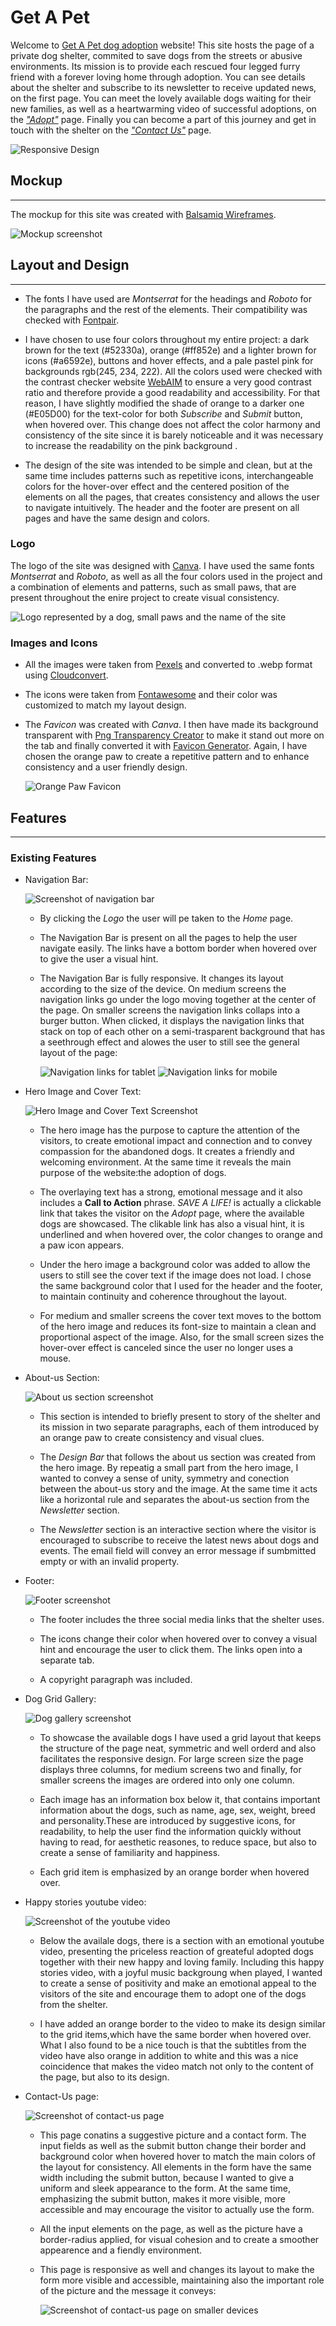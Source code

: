 # Get A Pet

Welcome to [Get A Pet dog adoption](https://brindusa22.github.io/get-a-pet/index.html) website! This site hosts the page of a private dog shelter, commited to save dogs from the streets or abusive environments. Its mission is to provide each rescued four legged furry friend with a forever loving home through adoption. You can see details about the shelter and subscribe to its newsletter to receive updated news, on the first page. You can meet the lovely available dogs waiting for their new families, as well as a heartwarming video of successful adoptions, on the [*"Adopt"*](https://brindusa22.github.io/get-a-pet/adopt.html) page. Finally you can become a part of this journey and get in touch with the shelter on the [*"Contact Us"*](https://brindusa22.github.io/get-a-pet/contact-us.html) page.

![Responsive Design](assets/readme_images/responsive_design.png)

## Mockup
*** 

The mockup for this site was created with [Balsamiq Wireframes](https://balsamiq.com/wireframes/).

![Mockup screenshot](assets/readme_images/balsamiq.png)



## Layout and Design
***

* The fonts I have used are  *Montserrat* for the headings and *Roboto* for the paragraphs and the rest of the elements. Their compatibility was checked with [Fontpair](https://www.fontpair.co/all).

* I have chosen to use four colors throughout my entire project: a dark brown for the text (#52330a), orange (#ff852e) and a lighter brown for icons (#a6592e), buttons and hover effects, and a pale pastel pink for backgrounds rgb(245, 234, 222). All the colors used were checked with the contrast checker website [WebAIM](https://webaim.org/resources/contrastchecker/) to ensure a very good contrast ratio and therefore provide a good readability and accessibility. For that reason, I have slightly modified the shade of orange to a darker one (#E05D00) for the text-color for both *Subscribe* and *Submit* button, when hovered over. This change does not affect the color harmony and consistency of the site since it is barely noticeable and it was necessary to increase the readability on the pink background .  

* The design of the site was intended to be simple and clean, but at the same time includes patterns such as repetitive icons, interchangeable colors for the hover-over effect and the centered position of the elements on all the pages, that creates consistency and allows the user to navigate intuitively. The header and the footer are present on all pages and have the same design and colors.


### Logo
 The logo of the site was designed with [Canva](https://www.canva.com/design/DAFqTTjRUH4/PY4jYRVwv6xeJcIdyLgqqA/edit).
I have used the same fonts *Montserrat* and *Roboto*, as well as all the four colors used in the project and a combination of elements and patterns, such as small paws, that are present throughout the enire project to create visual consistency.

![Logo represented by a dog, small paws and the name of the site](assets/readme_images/logo.png)  


### Images and Icons

* All the images were taken from [Pexels](https://www.pexels.com/search/dogs/) and converted to .webp format using [Cloudconvert](https://cloudconvert.com/).

* The icons were taken from [Fontawesome](https://fontawesome.com/) and their color was customized to match my layout design.
  
* The *Favicon* was created with *Canva*. I then have made its background transparent with [Png Transparency Creator](https://onlinepngtools.com/create-transparent-png) to make it stand out more on the tab and finally converted it with [Favicon Generator](https://favicon.io/favicon-generator/#google_vignette). Again, I have chosen the orange paw to create a repetitive pattern and to enhance consistency and a user friendly design.

    ![Orange Paw Favicon](assets/readme_images//favicon.png)
    


## Features
***

### Existing Features

- Navigation Bar:
  
  ![Screenshot of navigation bar](assets/readme_images/logo_and_navbar.png)
   * By clicking the *Logo* the user will pe taken to the *Home* page.
  
   * The Navigation Bar is present on all the pages to help the user navigate easily. The links have a bottom border when hovered over to give the user a visual hint.
  
   * The Navigation Bar is fully responsive. It changes its layout according to the size of the device. On medium screens the navigation links go under the logo moving together at the center of the page. On smaller screens the navigation links collaps into a burger button. When clicked, it displays the navigation links that stack on top of each other on a semi-trasparent background that has a seethrough effect and alowes the user to still see the general layout of the page:
  
      ![Navigation links for tablet](assets/readme_images/navbar_tablet.png)
      ![Navigation links for mobile](assets/readme_images/navbar_mobile.png)
  
  
- Hero Image and Cover Text:

    ![Hero Image and Cover Text Screenshot](assets/readme_images/hero_img.png)
    
    * The hero image has the purpose to capture the attention of the visitors, to create emotional impact and connection and to convey compassion for the abandoned dogs. It creates a friendly and welcoming environment. At the same time it reveals the main purpose of the website:the adoption of dogs.
  
    * The overlaying text has a strong, emotional message and it also includes a **Call to Action** phrase. *SAVE A LIFE!*  is actually a clickable link that takes the visitor on the *Adopt* page, where the available dogs are showcased. The clikable link has also a visual hint, it is underlined and when hovered over, the color changes to orange and a paw icon appears. 
  
    * Under the hero image a background color was added to allow the users to still see the cover text if the image does not load. I chose the same background color that I used for the header and the footer, to maintain continuity and coherence throughout the layout.

    * For medium and smaller screens the cover text moves to the bottom of the hero image and reduces its font-size to maintain a clean and proportional aspect of the image. Also, for the small screen sizes the hover-over effect is canceled since the user no longer uses a mouse.


- About-us Section:
  
    ![About us section screenshot](assets/readme_images/about_us.png)
    
    * This section is intended to briefly present to story of the shelter and its mission in two separate paragraphs, each of them introduced by an orange paw to create consistency and visual clues.
  
    * The *Design Bar* that follows the about us section was created from the hero image. By repeatig a small part from the hero image, I wanted to convey a sense of unity, symmetry and conection between the about-us story and the image. At the same time it acts like a horizontal rule and separates the about-us section from the *Newsletter* section.
  
    * The *Newsletter* section is an interactive section where the visitor is encouraged to subscribe to receive the latest news about dogs and events. The email field will convey an error message if sumbmitted empty or with an invalid property.


- Footer: 

    ![Footer screenshot](assets/readme_images/social_media.png)

    * The footer includes the three social media links that the shelter uses.
  
    * The icons change their color when hovered over to convey a visual hint and encourage the user to click them. The links open into a separate tab.
  
    * A copyright paragraph was included.


- Dog Grid Gallery:

    ![Dog gallery screenshot](assets/readme_images/dog_gallery.png)

    * To showcase the available dogs I have used a grid layout that keeps the structure of the page neat, symmetric and well orderd and also facilitates the responsive design. For large screen size the page displays three columns, for medium screens two and finally, for smaller screens the images are ordered into only one column. 
  
    * Each image has an information box below it, that contains important information about the dogs, such as name, age, sex, weight, breed and personality.These are introduced by suggestive icons, for readability, to help the user find the information quickly without having to read, for aesthetic reasones, to reduce space, but also to create a sense of familiarity and happiness.
  
    * Each grid item is emphasized by an orange border when hovered over.
  
- Happy stories youtube video:
  
  ![Screenshot of the youtube video](assets/readme_images/video.png)

    * Below the availale dogs, there is a section with an emotional youtube video, presenting the priceless reaction of greateful adopted dogs together with their new happy and loving family. Including this happy stories video, with a joyful music backgroung when played, I wanted to create a sense of positivity and make an emotional appeal to the visitors of the site and encourage them to adopt one of the dogs from the shelter.
  
    * I have added an orange border to the video to make its design similar to the grid items,which have the same border when hovered over. What I also found to be a nice touch is that the subtitles from the video have also orange in addition to white and this was a nice coincidence that makes the video match not only to the content of the page, but also to its design.
  
- Contact-Us page:
  
  ![Screenshot of contact-us page](assets/readme_images/contact_page.png)

    * This page conatins a suggestive picture and a contact form. The input fields as well as the submit button change their border and background color when hovered hover to match the main colors of the layout for consistency. All elements in the form have the same width including the submit button, because I wanted to give a uniform and sleek appearance to the form. At the same time, emphasizing the submit button, makes it more visible, more accessible and may encourage the visitor to actually use the form.
  
    * All the input elements on the page, as well as the picture have a border-radius applied, for visual cohesion and to create a smoother appearence and a fiendly environment.
   
    * This page is responsive as well and changes its layout to make the form more visible and accessible, maintaining also the important role of the picture and the message it conveys:

         ![Screenshot of contact-us page on smaller devices](assets/readme_images/contact_page_responsive.png)

